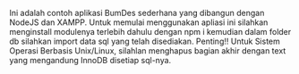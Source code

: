 Ini adalah contoh aplikasi BumDes sederhana yang dibangun dengan NodeJS dan XAMPP. Untuk memulai menggunakan apliasi ini silahkan menginstall modulenya terlebih dahulu dengan 
npm i
kemudian dalam folder db silahkan import data sql yang telah disediakan.
Penting!! 
Untuk Sistem Operasi Berbasis Unix/Linux, silahlan menghapus bagian akhir dengan text yang mengandung InnoDB disetiap sql-nya.

